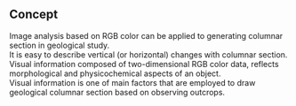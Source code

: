 ## Concept
Image analysis based on RGB color can be applied to generating columnar section in geological study.  
It is easy to describe vertical \(or horizontal\) changes with columnar section.  
Visual information composed of two-dimensional RGB color data, reflects morphological and physicochemical aspects of an object.  
Visual information is one of main factors that are employed to draw geological columnar section based on observing outcrops.  
